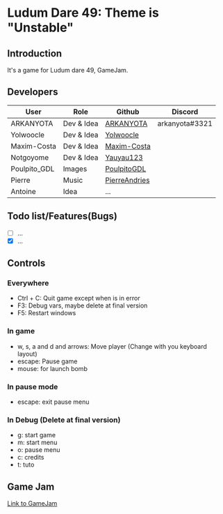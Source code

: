 # Ludum Dare 49: Theme is "Unstable"

## Introduction
It's a game for Ludum dare 49, GameJam.

## Developers

| User | Role | Github | Discord |
|------|------|--------|---------|
| ARKANYOTA | Dev & Idea | [ARKANYOTA](https://github.com/ARKANYOTA) | arkanyota#3321 |
| Yolwoocle | Dev & Idea | [Yolwoocle](https://github.com/Yolwoocle) | |
| Maxim-Costa | Dev & Idea | [Maxim-Costa](https://github.com/Maxim-Costa) | |
| Notgoyome | Dev & Idea | [Yauyau123](https://github.com/Yauyau123) | |
| Poulpito\_GDL | Images | [PoulpitoGDL](https://github.com/PoulipitoGDL) | |
| Pierre | Music | [PierreAndries](https://github.com/PIerreAndries) | |
| Antoine | Idea | ... | |

## Todo list/Features(Bugs)
- [ ] ...
- [x] ...

## Controls

### Everywhere
- Ctrl + C: Quit game except when is in error
- F3: Debug vars, maybe delete at final version
- F5: Restart windows

### In game
- w, s, a and d and arrows: Move player (Change with you keyboard layout)
- escape: Pause game
- mouse: for launch bomb

### In pause mode
- escape: exit pause menu

### In Debug (Delete at final version)
- g: start game
- m: start menu
- o: pause menu
- c: credits 
- t: tuto 


## Game Jam

[Link to GameJam](https://ldjam.com/events/ludum-dare/49)

